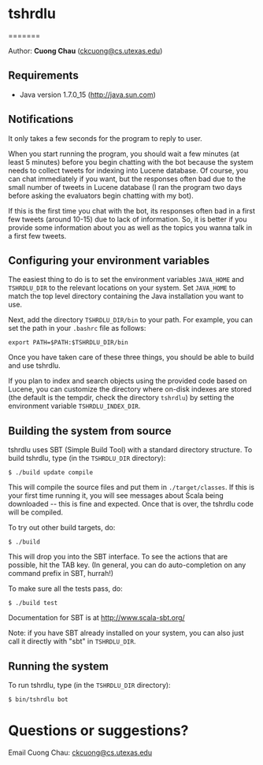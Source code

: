 # tshrdlu
=======

Author: **Cuong Chau** (ckcuong@cs.utexas.edu)

## Requirements

* Java version 1.7.0_15 (http://java.sun.com)

## Notifications

It only takes a few seconds for the program to reply to user.

When you start running the program, you should wait a few minutes (at least 5 minutes) before you begin chatting with the bot
because the system needs to collect tweets for indexing into Lucene database.
Of course, you can chat immediately if you want, but the responses often bad due to the small number of tweets in Lucene database
(I ran the program two days before asking the evaluators begin chatting with my bot).

If this is the first time you chat with the bot, its responses often bad in a first few tweets (around 10-15) due to lack of information. 
So, it is better if you provide some information about you as well as the topics you wanna talk in a first few tweets. 

## Configuring your environment variables

The easiest thing to do is to set the environment variables `JAVA_HOME`
and `TSHRDLU_DIR` to the relevant locations on your system. Set `JAVA_HOME`
to match the top level directory containing the Java installation you
want to use.

Next, add the directory `TSHRDLU_DIR/bin` to your path. For example, you
can set the path in your `.bashrc` file as follows:

	export PATH=$PATH:$TSHRDLU_DIR/bin

Once you have taken care of these three things, you should be able to
build and use tshrdlu.

If you plan to index and search objects using the provided code based
on Lucene, you can customize the directory where on-disk indexes are
stored (the default is the tempdir, check the directory `tshrdlu`) by
setting the environment variable `TSHRDLU_INDEX_DIR`.


## Building the system from source

tshrdlu uses SBT (Simple Build Tool) with a standard directory
structure.  To build tshrdlu, type (in the `TSHRDLU_DIR` directory):

	$ ./build update compile

This will compile the source files and put them in
`./target/classes`. If this is your first time running it, you will see
messages about Scala being downloaded -- this is fine and
expected. Once that is over, the tshrdlu code will be compiled.

To try out other build targets, do:

	$ ./build

This will drop you into the SBT interface. To see the actions that are
possible, hit the TAB key. (In general, you can do auto-completion on
any command prefix in SBT, hurrah!)

To make sure all the tests pass, do:

	$ ./build test

Documentation for SBT is at <http://www.scala-sbt.org/>

Note: if you have SBT already installed on your system, you can
also just call it directly with "sbt" in `TSHRDLU_DIR`.

## Running the system

To run tshrdlu, type (in the `TSHRDLU_DIR` directory):

	$ bin/tshrdlu bot

# Questions or suggestions?

Email Cuong Chau: <ckcuong@cs.utexas.edu>

